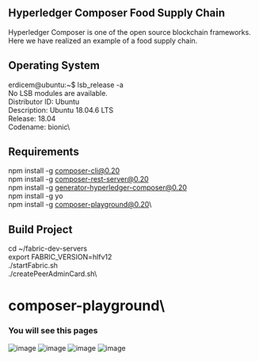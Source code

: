 ## Hyperledger Composer Food Supply Chain 

Hyperledger Composer is one of the open source blockchain frameworks. Here we have realized an example of a food supply chain.

## Operating System 

erdicem@ubuntu:~$ lsb_release -a \
No LSB modules are available.\
Distributor ID:	Ubuntu\
Description:	Ubuntu 18.04.6 LTS\
Release:	18.04\
Codename:	bionic\

## Requirements 

npm install -g composer-cli@0.20\
npm install -g composer-rest-server@0.20\
npm install -g generator-hyperledger-composer@0.20\
npm install -g yo\
npm install -g composer-playground@0.20\

## Build Project 

 cd ~/fabric-dev-servers\
     export FABRIC_VERSION=hlfv12\
    ./startFabric.sh\
    ./createPeerAdminCard.sh\
  
# composer-playground\

### You will see this pages 

![image](https://user-images.githubusercontent.com/58256667/162596931-11cb9392-bc81-44a9-9f67-42efe44bc7a3.png)
![image](https://user-images.githubusercontent.com/58256667/162596945-8bb109e5-2550-4910-adf5-afef8939aacb.png)
![image](https://user-images.githubusercontent.com/58256667/162596949-50be80b6-31f4-4852-8bb5-13951f451a7e.png)
![image](https://user-images.githubusercontent.com/58256667/162596950-fdb9d87e-b7bd-4fa1-915e-f0d711def18a.png)








